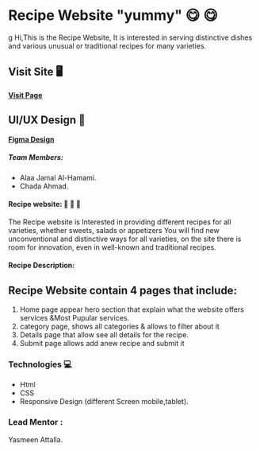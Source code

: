 # Recipe Website "yummy" :yum: :yum:

g Hi,This is the Recipe Website, It is interested in serving distinctive dishes and various unusual or traditional recipes for many varieties.

 ## Visit Site :desktop_computer:
 
  **[Visit Page](https://kytc-front-end.github.io/Recipe-AlaaH-Ghada/)**
  
  ## UI/UX Design  :art:
  
  **[Figma Design](https://www.figma.com/file/l1vn7ftPVnHi5bJ7UyxFjW/Project%3A-Recipe-Website?type=design&node-id=0-1&t=5VbCHowvB5Nj5It6-0)**

##### Team Members:
- Alaa Jamal Al-Hamami.
- Chada Ahmad.

#### Recipe website: :doughnut: :lollipop: :green_salad:
The Recipe website is Interested in providing different recipes for all varieties, whether sweets, salads or appetizers
You will find new unconventional and distinctive ways for all varieties, on the site there is room for innovation, even in well-known and traditional recipes.

#### Recipe Description:
## Recipe Website contain 4 pages that include:
1. Home page appear hero section that explain what the website offers services &Most Pupular services. 
2. category page, shows all categories & allows to filter about it 
3. Details page that allow see all details for the recipe. 
4. Submit page allows add  anew recipe and submit it

 
### Technologies  :computer:

* Html
* CSS
* Responsive Design (different Screen mobile,tablet).

### Lead Mentor :
 Yasmeen Attalla.